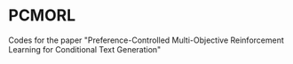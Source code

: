 # PCMORL
 Codes for the paper "Preference-Controlled Multi-Objective Reinforcement Learning for Conditional Text Generation"

